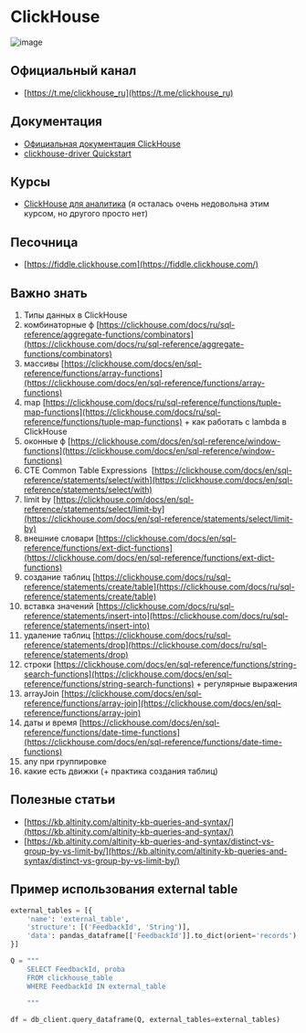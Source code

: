 
# ClickHouse

![image](https://github.com/user-attachments/assets/1d7d2015-57f5-4fd3-877b-0d58546c74b2)




## Официальный канал

- [https://t.me/clickhouse_ru](https://t.me/clickhouse_ru)

## Документация

- [Официальная документация ClickHouse](https://clickhouse.com/docs/)
- [clickhouse-driver Quickstart](https://clickhouse-driver.readthedocs.io/en/latest/quickstart.html)

## Курсы

- [ClickHouse для аналитика](https://stepik.org/course/100210) (я осталась очень недовольна этим курсом, но другого просто нет)

## Песочница

- [https://fiddle.clickhouse.com](https://fiddle.clickhouse.com/)

## Важно знать

1. Типы данных в ClickHouse
2. комбинаторные ф [https://clickhouse.com/docs/ru/sql-reference/aggregate-functions/combinators](https://clickhouse.com/docs/ru/sql-reference/aggregate-functions/combinators)
3. массивы [https://clickhouse.com/docs/en/sql-reference/functions/array-functions](https://clickhouse.com/docs/en/sql-reference/functions/array-functions)
4. map [https://clickhouse.com/docs/ru/sql-reference/functions/tuple-map-functions](https://clickhouse.com/docs/ru/sql-reference/functions/tuple-map-functions) + как работать с lambda в ClickHouse
5. оконные ф [https://clickhouse.com/docs/en/sql-reference/window-functions](https://clickhouse.com/docs/en/sql-reference/window-functions)
6. CTE Common Table Expressions  [https://clickhouse.com/docs/en/sql-reference/statements/select/with](https://clickhouse.com/docs/en/sql-reference/statements/select/with)
7. limit by [https://clickhouse.com/docs/en/sql-reference/statements/select/limit-by](https://clickhouse.com/docs/en/sql-reference/statements/select/limit-by)
8. внешние словари [https://clickhouse.com/docs/en/sql-reference/functions/ext-dict-functions](https://clickhouse.com/docs/en/sql-reference/functions/ext-dict-functions)
9. создание таблиц [https://clickhouse.com/docs/ru/sql-reference/statements/create/table](https://clickhouse.com/docs/ru/sql-reference/statements/create/table)
10. вставка значений [https://clickhouse.com/docs/ru/sql-reference/statements/insert-into](https://clickhouse.com/docs/ru/sql-reference/statements/insert-into)
11. удаление таблиц [https://clickhouse.com/docs/ru/sql-reference/statements/drop](https://clickhouse.com/docs/ru/sql-reference/statements/drop)
12. строки [https://clickhouse.com/docs/en/sql-reference/functions/string-search-functions](https://clickhouse.com/docs/en/sql-reference/functions/string-search-functions) + регулярные выражения
13. arrayJoin [https://clickhouse.com/docs/en/sql-reference/functions/array-join](https://clickhouse.com/docs/en/sql-reference/functions/array-join)
14. даты и время [https://clickhouse.com/docs/en/sql-reference/functions/date-time-functions](https://clickhouse.com/docs/en/sql-reference/functions/date-time-functions)
15. any при группировке
16. какие есть движки (+ практика создания таблиц)

  

  

  

## Полезные статьи

- [https://kb.altinity.com/altinity-kb-queries-and-syntax/](https://kb.altinity.com/altinity-kb-queries-and-syntax/)
- [https://kb.altinity.com/altinity-kb-queries-and-syntax/distinct-vs-group-by-vs-limit-by/](https://kb.altinity.com/altinity-kb-queries-and-syntax/distinct-vs-group-by-vs-limit-by/)

## Пример использования external table

```Python
external_tables = [{
	'name': 'external_table',
	'structure': [('FeedbackId', 'String')],
	'data': pandas_dataframe[['FeedbackId']].to_dict(orient='records')
}]

Q = """
	SELECT FeedbackId, proba
	FROM clickhouse_table
	WHERE FeedbackId IN external_table

	"""
	
df = db_client.query_dataframe(Q, external_tables=external_tables)
```
